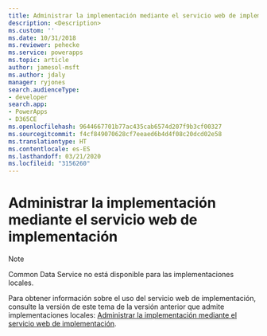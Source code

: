 ```yaml
---
title: Administrar la implementación mediante el servicio web de implementación (Common Data Service) | Microsoft Docs
description: <Description>
ms.custom: ''
ms.date: 10/31/2018
ms.reviewer: pehecke
ms.service: powerapps
ms.topic: article
author: jamesol-msft
ms.author: jdaly
manager: ryjones
search.audienceType:
- developer
search.app:
- PowerApps
- D365CE
ms.openlocfilehash: 9644667701b77ac435cab6574d207f9b3cf00327
ms.sourcegitcommit: f4cf849070628cf7eeaed6b4d4f08c20dcd02e58
ms.translationtype: HT
ms.contentlocale: es-ES
ms.lasthandoff: 03/21/2020
ms.locfileid: "3156260"
---
```

# <a name="administer-the-deployment-using-the-deployment-web-service"></a>Administrar la implementación mediante el servicio web de implementación

> [!NOTE]
> Common Data Service no está disponible para las implementaciones locales.

Para obtener información sobre el uso del servicio web de implementación, consulte la versión de este tema de la versión anterior que admite implementaciones locales: [Administrar la implementación mediante el servicio web de implementación](https://msdn.microsoft.com/library/gg327886.aspx).